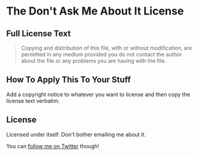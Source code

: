 # The Don't Ask Me About It License

## Full License Text

> Copying and distribution of this file, with or without modification, are permitted in any medium provided you do not contact the author about the file or any problems you are having with the file.

## How To Apply This To Your Stuff

Add a copyright notice to whatever you want to license and then copy the license text verbatim.

## License

Licensed under itself. Don't bother emailing me about it.

You can [follow me on Twitter](https://twitter.com/intent/user?screen_name=nslater) though!
